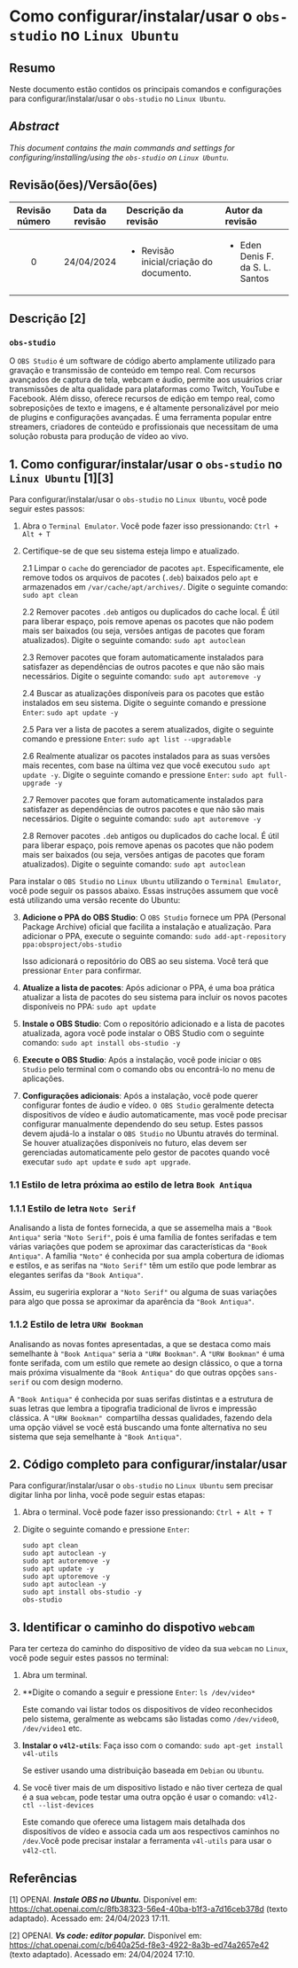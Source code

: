 # Como configurar/instalar/usar o `obs-studio` no `Linux Ubuntu`

## Resumo

Neste documento estão contidos os principais comandos e configurações para configurar/instalar/usar o `obs-studio` no `Linux Ubuntu`.

## _Abstract_

_This document contains the main commands and settings for configuring/installing/using the `obs-studio` on `Linux Ubuntu`._


## Revisão(ões)/Versão(ões)

| Revisão número | Data da revisão | Descrição da revisão                                    | Autor da revisão                                |
|:--------------:|:---------------:|:--------------------------------------------------------|:------------------------------------------------|
| 0              | 24/04/2024      | <ul><li>Revisão inicial/criação do documento.</li></ul> | <ul><li>Eden Denis F. da S. L. Santos</li></ul> |


## Descrição [2]

### `obs-studio`

O `OBS Studio` é um software de código aberto amplamente utilizado para gravação e transmissão de conteúdo em tempo real. Com recursos avançados de captura de tela, webcam e áudio, permite aos usuários criar transmissões de alta qualidade para plataformas como Twitch, YouTube e Facebook. Além disso, oferece recursos de edição em tempo real, como sobreposições de texto e imagens, e é altamente personalizável por meio de plugins e configurações avançadas. É uma ferramenta popular entre streamers, criadores de conteúdo e profissionais que necessitam de uma solução robusta para produção de vídeo ao vivo.


## 1. Como configurar/instalar/usar o `obs-studio` no `Linux Ubuntu` [1][3]

Para configurar/instalar/usar o `obs-studio` no `Linux Ubuntu`, você pode seguir estes passos:

1. Abra o `Terminal Emulator`. Você pode fazer isso pressionando: `Ctrl + Alt + T`

2. Certifique-se de que seu sistema esteja limpo e atualizado.

    2.1 Limpar o `cache` do gerenciador de pacotes `apt`. Especificamente, ele remove todos os arquivos de pacotes (`.deb`) baixados pelo `apt` e armazenados em `/var/cache/apt/archives/`. Digite o seguinte comando: `sudo apt clean` 
    
    2.2 Remover pacotes `.deb` antigos ou duplicados do cache local. É útil para liberar espaço, pois remove apenas os pacotes que não podem mais ser baixados (ou seja, versões antigas de pacotes que foram atualizados). Digite o seguinte comando: `sudo apt autoclean`

    2.3 Remover pacotes que foram automaticamente instalados para satisfazer as dependências de outros pacotes e que não são mais necessários. Digite o seguinte comando: `sudo apt autoremove -y`

    2.4 Buscar as atualizações disponíveis para os pacotes que estão instalados em seu sistema. Digite o seguinte comando e pressione `Enter`: `sudo apt update -y`

    2.5 Para ver a lista de pacotes a serem atualizados, digite o seguinte comando e pressione `Enter`:  `sudo apt list --upgradable`

    2.6 Realmente atualizar os pacotes instalados para as suas versões mais recentes, com base na última vez que você executou `sudo apt update -y`. Digite o seguinte comando e pressione `Enter`: `sudo apt full-upgrade -y`

    2.7 Remover pacotes que foram automaticamente instalados para satisfazer as dependências de outros pacotes e que não são mais necessários. Digite o seguinte comando: `sudo apt autoremove -y`

    2.8 Remover pacotes `.deb` antigos ou duplicados do cache local. É útil para liberar espaço, pois remove apenas os pacotes que não podem mais ser baixados (ou seja, versões antigas de pacotes que foram atualizados). Digite o seguinte comando: `sudo apt autoclean`

Para instalar o `OBS Studio` no `Linux Ubuntu` utilizando o `Terminal Emulator`, você pode seguir os passos abaixo. Essas instruções assumem que você está utilizando uma versão recente do Ubuntu:

3. **Adicione o PPA do OBS Studio**: O `OBS Studio` fornece um PPA (Personal Package Archive) oficial que facilita a instalação e atualização. Para adicionar o PPA, execute o seguinte comando: `sudo add-apt-repository ppa:obsproject/obs-studio`

    Isso adicionará o repositório do OBS ao seu sistema. Você terá que pressionar `Enter` para confirmar.

4. **Atualize a lista de pacotes**: Após adicionar o PPA, é uma boa prática atualizar a lista de pacotes do seu sistema para incluir os novos pacotes disponíveis no PPA: `sudo apt update`

5. **Instale o OBS Studio**: Com o repositório adicionado e a lista de pacotes atualizada, agora você pode instalar o OBS Studio com o seguinte comando: `sudo apt install obs-studio -y`

6. **Execute o OBS Studio**: Após a instalação, você pode iniciar o `OBS Studio` pelo terminal com o comando obs ou encontrá-lo no menu de aplicações.

7. **Configurações adicionais**: Após a instalação, você pode querer configurar fontes de áudio e vídeo. `O OBS Studio` geralmente detecta dispositivos de vídeo e áudio automaticamente, mas você pode precisar configurar manualmente dependendo do seu setup.
Estes passos devem ajudá-lo a instalar o `OBS Studio` no Ubuntu através do terminal. Se houver atualizações disponíveis no futuro, elas devem ser gerenciadas automaticamente pelo gestor de pacotes quando você executar `sudo apt update` e `sudo apt upgrade`.

### 1.1 Estilo de letra próxima ao estilo de letra `Book Antiqua`

### 1.1.1 Estilo de letra `Noto Serif` 

Analisando a lista de fontes fornecida, a que se assemelha mais a `"Book Antiqua"` seria `"Noto Serif"`, pois é uma família de fontes serifadas e tem várias variações que podem se aproximar das características da `"Book Antiqua"`. A família `"Noto"` é conhecida por sua ampla cobertura de idiomas e estilos, e as serifas na `"Noto Serif"` têm um estilo que pode lembrar as elegantes serifas da `"Book Antiqua"`.

Assim, eu sugeriria explorar a `"Noto Serif"` ou alguma de suas variações para algo que possa se aproximar da aparência da `"Book Antiqua"`.

### 1.1.2 Estilo de letra `URW Bookman`

Analisando as novas fontes apresentadas, a que se destaca como mais semelhante à `"Book Antiqua"` seria a `"URW Bookman"`. A `"URW Bookman"` é uma fonte serifada, com um estilo que remete ao design clássico, o que a torna mais próxima visualmente da `"Book Antiqua"` do que outras opções `sans-serif` ou com design moderno.

A `"Book Antiqua"` é conhecida por suas serifas distintas e a estrutura de suas letras que lembra a tipografia tradicional de livros e impressão clássica. A `"URW Bookman" `compartilha dessas qualidades, fazendo dela uma opção viável se você está buscando uma fonte alternativa no seu sistema que seja semelhante à `"Book Antiqua"`.

## 2. Código completo para configurar/instalar/usar

Para configurar/instalar/usar o `obs-studio` no `Linux Ubuntu` sem precisar digitar linha por linha, você pode seguir estas etapas:

1. Abra o terminal. Você pode fazer isso pressionando: `Ctrl + Alt + T`

2. Digite o seguinte comando e pressione `Enter`:

    ```
    sudo apt clean
    sudo apt autoclean -y
    sudo apt autoremove -y
    sudo apt update -y
    sudo apt uptoremove -y
    sudo apt autoclean -y
    sudo apt install obs-studio -y
    obs-studio
    ```


## 3. Identificar o caminho do dispotivo `webcam`

Para ter certeza do caminho do dispositivo de vídeo da sua `webcam` no `Linux`, você pode seguir estes passos no terminal:

1. Abra um terminal.

2. **Digite o comando a seguir e pressione `Enter`: `ls /dev/video*`

    Este comando vai listar todos os dispositivos de vídeo reconhecidos pelo sistema, geralmente as webcams são listadas como `/dev/video0`, `/dev/video1` etc.

3. **Instalar o `v4l2-utils`**: Faça isso com o comando: `sudo apt-get install v4l-utils`
    
    Se estiver usando uma distribuição baseada em `Debian` ou `Ubuntu`.

4. Se você tiver mais de um dispositivo listado e não tiver certeza de qual é a sua `webcam`, pode testar uma outra opção é usar o comando:  `v4l2-ctl --list-devices`

    Este comando que oferece uma listagem mais detalhada dos dispositivos de vídeo e associa cada um aos respectivos caminhos no `/dev`.Você pode precisar instalar a ferramenta `v4l-utils` para usar o `v4l2-ctl`.


## Referências

[1] OPENAI. ***Instale OBS no Ubuntu.*** Disponível em: <https://chat.openai.com/c/8fb38323-56e4-40ba-b1f3-a7d16ceb378d> (texto adaptado). Acessado em: 24/04/2023 17:11.

[2] OPENAI. ***Vs code: editor popular.*** Disponível em: <https://chat.openai.com/c/b640a25d-f8e3-4922-8a3b-ed74a2657e42> (texto adaptado). Acessado em: 24/04/2024 17:10.

